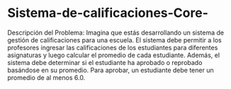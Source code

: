 # Sistema-de-calificaciones-Core-
Descripción del Problema: Imagina que estás desarrollando un sistema de gestión de calificaciones para una escuela.
El sistema debe permitir a los profesores ingresar las calificaciones de los estudiantes para diferentes asignaturas y luego calcular el promedio de cada estudiante. 
Además, el sistema debe determinar si el estudiante ha aprobado o reprobado basándose en su promedio. Para aprobar, un estudiante debe tener un promedio de al menos 6.0.
